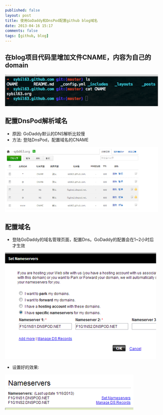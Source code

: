 ```yaml
---
published: false
layout: post
title: 使用GoDaddy和DnsPod配置github blog域名
date: 2013-04-16 15:17
comments: false
tags: [github, blog]
---
```


## 在blog项目代码里增加文件CNAME，内容为自己的domain

 ![cname4Blog](/images/cname4Blog.png)

## 配置DnsPod解析域名
 * 原因: GoDaddy默认的DNS解析比较慢
 * 方法: 登陆DnsPod，配置域名的CNAME

 ![dnsPod4Blog](/images/dnsPod4Blog)

## 配置域名
 * 登陆GoDaddy的域名管理页面，配置Dns。GoDaddy的配置会在1~2小时后才生效

 ![goDaddy4Blog](/images/goDaddy4Blog)

 * 设置好的效果:

 ![goDaddy4Blog2](/images/goDaddy4Blog2)

